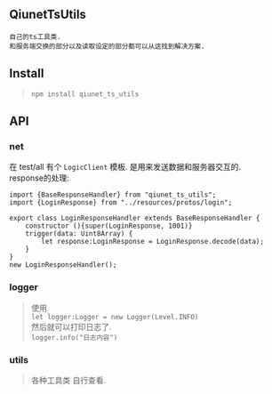 ## QiunetTsUtils

    自己的ts工具类. 
    和服务端交换的部分以及读取设定的部分都可以从这找到解决方案.
    

## Install
> `npm install qiunet_ts_utils`

## API

###  net
在 test/all 有个 `LogicClient` 模板. 是用来发送数据和服务器交互的.     
response的处理: 

    import {BaseResponseHandler} from "qiunet_ts_utils";
    import {LoginResponse} from "../resources/protos/login";

    export class LoginResponseHandler extends BaseResponseHandler {
        constructor (){super(LoginResponse, 1001)}
        trigger(data: Uint8Array) {
            let response:LoginResponse = LoginResponse.decode(data);
        }
    }
    new LoginResponseHandler();

### logger
> 使用<br /> 
 `let logger:Logger = new Logger(Level.INFO)`<br />
 然后就可以打印日志了.<br />
 `logger.info("日志内容")`
 
 
### utils
> 各种工具类 自行查看.
   